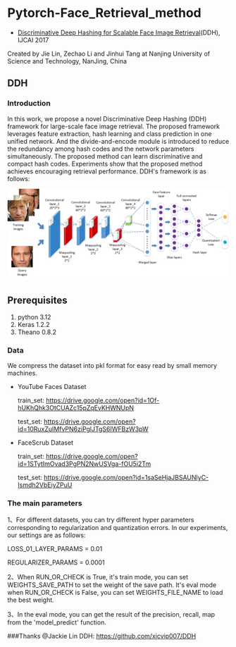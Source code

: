 # Pytorch-Face_Retrieval_method

- [Discriminative Deep Hashing for Scalable Face Image Retrieval](https://www.ijcai.org/proceedings/2017/0315.pdf)(DDH), IJCAI 2017

Created by Jie Lin, Zechao Li and Jinhui Tang at  Nanjing University of Science and Technology, NanJing, China

## DDH

### Introduction

In this work, we propose a novel Discriminative Deep Hashing (DDH) framework for large-scale face image retrieval. The proposed framework leverages feature extraction, hash learning and class prediction in one unified network. And the divide-and-encode module is introduced to reduce the redundancy among hash codes and the network parameters simultaneously. The proposed method can learn discriminative and compact hash codes. Experiments show that the proposed method achieves encouraging retrieval performance. DDH's framework is as follows:

![net_framework](net_framework.jpg)

## Prerequisites

1. python 3.12
2. Keras 1.2.2
3. Theano 0.8.2

### Data

We compress the dataset into pkl format for easy read by small memory machines.

- YouTube Faces Dataset 

  train_set: https://drive.google.com/open?id=1Of-hUKhQhk3OtCUAZc15pZqEvKHWNUpN

  test_set: https://drive.google.com/open?id=10RuxZuIMfvPN6ziPglJTgS6IWFBzW3pW


- FaceScrub Dataset

  train_set: https://drive.google.com/open?id=1STytImOvad3PgPN2NwUSVga-fOU5i2Tm

  test_set: https://drive.google.com/open?id=1saSeHjaJBSAUNlyC-Ismdh2VbEiyZPuU

### The main parameters

1、For different datasets, you can try different hyper parameters corresponding to regularization and quantization errors. In our experiments, our settings are as follows:

LOSS_01_LAYER_PARAMS = 0.01

REGULARIZER_PARAMS = 0.0001

2、When RUN_OR_CHECK is True, it's train mode, you can set WEIGHTS_SAVE_PATH to set the weight of the save path. It's eval mode when RUN_OR_CHECK is False, you can set WEIGHTS_FILE_NAME to load the best weight.

3、In the eval mode, you can get the result of the precision, recall, map from the 'model_predict' function. 

###Thanks
@Jackie Lin DDH: https://github.com/xjcvip007/DDH